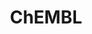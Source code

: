 ---
bigquery: https://console.cloud.google.com/bigquery?p=patents-public-data&d=ebi_chembl&page=dataset
citation: '"The ChEMBL database in 2017." Anna Gaulton, Anne Hersey, Michał Nowotka,
  A Patrícia Bento, Jon Chambers, David Mendez, Prudence Mutowo, Francis Atkinson,
  Louisa J Bellis, Elena Cibrián-Uhalte, Mark Davies, Nathan Dedman, Anneli Karlsson,
  María Paula Magariños, John P Overington, George Papadatos, Ines Smit, Andrew R
  Leach Nucleic acids Research (2017) 45 (Database Issue), D945-D954'
contributors: European Bioinformatics Institute
cost: None
description: ChEMBL Data is a manually curated database of small molecules used in
  drug discovery, including information about existing patented drugs.
documentation: 'schema: https://www.ebi.ac.uk/chembl/db_schema


  '
last_edit: 04/09/2022, 09:59:55
location: https://console.cloud.google.com/marketplace/product/google_patents_public_datasets/chembl
maintained_by: EMBL-EBI, an outstation of European Molecular Biology Laboratory
related_publications: '

  ChEMBL: towards direct deposition of bioassay data.


  Mendez D, Gaulton A, Bento AP, Chambers J, De Veij M, Félix E, Magariños MP, Mosquera
  JF, Mutowo P, Nowotka M, Gordillo-Marañón M, Hunter F, Junco L, Mugumbate G, Rodriguez-Lopez
  M, Atkinson F, Bosc N, Radoux CJ, Segura-Cabrera A, Hersey A, Leach AR.


  — Nucleic Acids Res. 2019; 47(D1):D930-D940. doi: 10.1093/nar/gky1075

  '
schema_fields:
- molregno
- cell_source_tissue
- research_stem
- sitecomp_id
- db_version
- alogp
- acd_most_bpka
- mec_id
- level1_description
- journal
- standard_flag
- class_level
- last_active
- assay_cell_type
- assay_organism
- hba
- standard_inchi
- met_conversion
- actsm_id
- subgroup
- warning_country
- name
- acd_logd
- ass_cls_map_id
- who_name
- last_page
- job_id
- ref_url
- l4
- rgid
- activity_count
- parent_go_id
- max_phase_for_ind
- innovator_company
- l2
- structure_type
- comp_go_id
- comments
- prediction_method
- status
- component_id
- domain_type
- confidence
- alert_set_id
- parent_molregno
- drugind_id
- published_value
- protein_class_synonym
- binding_site_comment
- cx_logp
- confidence_score
- type
- assay_type
- go_id
- parameter_type
- withdrawn_flag
- standard_relation
- standard_upper_value
- level3_description
- irac_code
- level2_description
- pchembl_value
- tax_id
- domain_id
- usan_stem_definition
- volume
- version
- updated_on
- therapeutic_flag
- alert_id
- published_relation
- priority
- component_synonym
- cellosaurus_id
- db_source
- source_domain_id
- formulation_id
- patent_use_code
- full_mwt
- ref_id
- assay_param_id
- uo_units
- chembl_id
- caloha_id
- mol_irac_id
- parent_type
- entity_id
- withdrawn_reason
- src_compound_id
- pubmed_id
- assay_tissue
- cell_description
- relationship_desc
- nda_type
- compd_id
- mc_organism
- efo_term
- src_id
- warning_type
- dosage_form
- units
- usan_substem
- assay_tax_id
- prodrug
- withdrawn_country
- aidx
- acd_logp
- disease_efficacy
- submission_date
- annotation
- chirality
- label
- molecular_species
- molsyn_id
- dosed_ingredient
- drug_record_id
- canonical_smiles
- species_group_flag
- aromatic_rings
- warning_description
- max_phase
- value
- met_comment
- aspect
- text_value
- orig_description
- enzyme_tid
- targcomp_id
- product_id
- site_name
- assay_class_id
- tissue_id
- metabolite_record_id
- molfile
- atc_code
- cx_logd
- level1
- qudt_units
- ddd_comment
- irac_class_id
- ridx
- warning_id
- ro3_pass
- hrac_class_id
- molecule_type
- cl_lincs_id
- src_assay_id
- domain_description
- assay_source
- active_ingredient
- efo_id
- indication_class
- record_id
- mutation
- ingredient
- trade_name
- direct_interaction
- result_flag
- cell_ontology_id
- assay_desc
- active_molregno
- description
- stem
- predbind_id
- parenteral
- parameter_value
- usan_stem_id
- level4_description
- rtb
- helm_notation
- assay_subcellular_fraction
- heavy_atoms
- mechanism_comment
- site_id
- warning_year
- who_extra
- normal_range_min
- stat
- smid
- source
- mc_target_accession
- res_stem_id
- level4
- inorganic_flag
- pathway_key
- doi
- cell_source_tax_id
- ad_type
- tbl
- comp_class_id
- l5
- hba_lipinski
- previous_company
- organism
- set_name
- standard_type
- level5
- bao_format
- sequence
- updated_by
- standard_inchi_key
- log_id
- ddd_id
- homologue
- oral
- bto_id
- compound_name
- first_in_class
- bao_id
- protein_class_id
- ddd_units
- patent_id
- approval_date
- alert_name
- sequence_md5sum
- oc_id
- level3
- title
- src_description
- src_short_name
- cx_most_bpka
- compsyn_id
- mol_atc_id
- activity_comment
- variant_id
- uberon_id
- assay_category
- bei
- potential_duplicate
- mechanism_of_action
- l1
- creation_date
- num_alerts
- ddd_value
- downgraded
- sei
- warnref_id
- standard_text_value
- component_type
- num_ro5_violations
- curation_comment
- chebi_par_id
- biocomp_id
- abstract
- pref_name
- target_desc
- cell_id
- substrate_record_id
- availability_type
- company
- mol_hrac_id
- protclasssyn_id
- curated_by
- country
- start_position
- lle
- isoform
- doc_id
- first_approval
- drug_product_flag
- major_class
- strength
- patent_expire_date
- l3
- mol_frac_id
- mecref_id
- l8
- full_molformula
- warning_class
- l7
- as_id
- psa
- relationship
- related_tid
- hrac_code
- issue
- tid_fixed
- frac_class_id
- path
- pathway_id
- ref_type
- mesh_id
- prod_pat_id
- polymer_flag
- toid
- protein_class_desc
- cell_name
- natural_product
- clo_id
- standard_value
- data_validity_comment
- indref_id
- cell_source_organism
- targrel_id
- published_type
- hbd_lipinski
- l6
- usan_year
- publication_number
- target_type
- parent_id
- compound_key
- molecular_mechanism
- topical
- level2
- cpd_str_alert_id
- domain_name
- stem_class
- num_lipinski_ro5_violations
- idx
- black_box_warning
- mw_monoisotopic
- target_mapping
- assay_id
- class_type
- year
- activity_id
- ap_id
- relation
- published_units
- action_type
- mesh_heading
- normal_range_max
- smarts
- mw_freebase
- met_id
- relationship_type
- accession
- drug_substance_flag
- co_stem_id
- withdrawn_year
- site_residues
- syn_type
- usan_stem
- enzyme_name
- patent_no
- frac_code
- le
- mc_tax_id
- applicant_full_name
- std_act_id
- delist_flag
- synonyms
- metref_id
- definition
- entity_type
- cidx
- qed_weighted
- assay_strain
- cx_most_apka
- upper_value
- mc_target_type
- standard_units
- tid
- mc_target_name
- end_position
- first_page
- withdrawn_class
- doc_type
- selectivity_comment
- short_name
- assay_test_type
- bao_endpoint
- route
- ddd_admr
- hbd
- authors
- acd_most_apka
shortname: chembl
tags:
- biotechnology
- health
- chemical
- bioinformatics
- medical
terms_of_use: CC BY-SA 3.0
title: ChEMBL
uuid: e232a192-965c-4ec9-904c-155b6dfe56c5
---